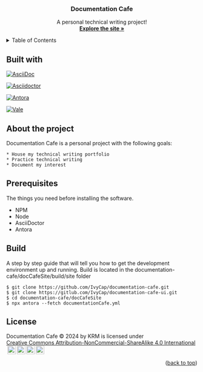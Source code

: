 <!-- PROJECT SHIELDS -->
<!-- [![MIT License][license-shield]][license-url] -->

<!-- PROJECT LOGO -->
<br />
<div align="center">
  <h3 align="center">Documentation Cafe</h3>

  <p align="center">
    A personal technical writing project!
        <br />
    <a href="https://documentation.cafe"><strong>Explore the site »</strong></a>
    <br />
  </p>
</div>


<!-- TABLE OF CONTENTS -->
<details>
  <summary>Table of Contents</summary>
  <ol>
    <li><a href="#about-the-project">Built with</a></li>    
    <li><a href="#prerequisites">Prerequisites</a></li>
    <li><a href="#installation">Installation</a></li>
    <li><a href="#usage">Usage</a></li>
    <li><a href="#license">License</a></li>
  </ol>
</details>

## Built with


[![AsciiDoc][asciidoc.org]][Asciidoc-url] 

[![Asciidoctor][asciidoctor.org]][Asciidoctor-url]

[![Antora][antora.org]][Antora-url]

[![Vale][vale.sh]][Vale-url]

<!-- [![Rust][rust-lang.org]][Rust-url]

[![Bevy][bevyengine.org]][Bevy-url] -->

## About the project
Documentation Cafe is a personal project with the following goals:

    * House my technical writing portfolio
    * Practice technical writing
    * Document my interest

## Prerequisites

The things you need before installing the software.

* NPM
* Node
* AsciiDoctor
* Antora

## Build

A step by step guide that will tell you how to get the development environment up and running. 
Build is located in the documentation-cafe/docCafeSite/build/site folder

```
$ git clone https://github.com/IvyCap/documentation-cafe.git
$ git clone https://gitlub.com/IvyCap/documentation-cafe-ui.git
$ cd documentation-cafe/docCafeSite
$ npx antora --fetch documentationCafe.yml
```


## License 
 <p xmlns:cc="http://creativecommons.org/ns#" xmlns:dct="http://purl.org/dc/terms/"><span property="dct:title">Documentation Cafe © 2024</span> by <span property="cc:attributionName">KRM</span> is licensed under <a href="https://creativecommons.org/licenses/by-nc-sa/4.0/" target="_blank" rel="license noopener noreferrer" style="display:inline-block;">Creative Commons Attribution-NonCommercial-ShareAlike 4.0 International<img style="height:22px!important;margin-left:3px;vertical-align:text-bottom;" src="https://mirrors.creativecommons.org/presskit/icons/cc.svg?ref=chooser-v1" alt=""><img style="height:22px!important;margin-left:3px;vertical-align:text-bottom;" src="https://mirrors.creativecommons.org/presskit/icons/by.svg?ref=chooser-v1" alt=""><img style="height:22px!important;margin-left:3px;vertical-align:text-bottom;" src="https://mirrors.creativecommons.org/presskit/icons/nc.svg?ref=chooser-v1" alt=""><img style="height:22px!important;margin-left:3px;vertical-align:text-bottom;" src="https://mirrors.creativecommons.org/presskit/icons/sa.svg?ref=chooser-v1" alt=""></a></p> 

<p align="right">(<a href="#readme-top">back to top</a>)</p>

<!-- MARKDOWN LINKS & IMAGES -->
<!-- https://www.markdownguide.org/basic-syntax/#reference-style-links -->
<!-- [license-shield]: https://img.shields.io/github/license/othneildrew/Best-README-Template.svg?style=for-the-badge
[license-url]: https://github.com/IvyCap/dungeonbuilder/blob/main/LICENSE -->
[asciidoc.org]: https://img.shields.io/badge/Asciidoc-0769AD?style=for-the-badge&logo=asciidoc&logoColor=white
[Asciidoc-url]: https://asciidoc.org/
[asciidoctor.org]: https://img.shields.io/badge/Asciidoctor-DD0031?style=for-the-badge&logo=asciidoctor&logoColor=white
[Asciidoctor-url]: https://asciidoctor.org/
[antora.org]: https://img.shields.io/badge/Antora-FF2D20?style=for-the-badge&logo=antora&logoColor=white
[Antora-url]: https://antora.org/
[vale.sh]: https://img.shields.io/badge/Vale-99d98c?style=for-the-badge&logo=vale&logoColor=black
[Vale-url]: https://vale.sh/